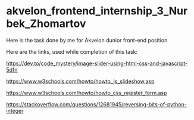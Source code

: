# akvelon_frontend_internship_3_Nurbek_Zhomartov
Here is the task done by me for Akvelon dunior front-end position 

Here are the links, used while completion of this task:

https://dev.to/code_mystery/image-slider-using-html-css-and-javascript-5dfn

https://www.w3schools.com/howto/howto_js_slideshow.asp

https://www.w3schools.com/howto/howto_css_register_form.asp

https://stackoverflow.com/questions/12681945/reversing-bits-of-python-integer




